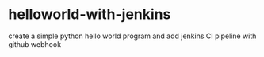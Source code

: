 # helloworld-with-jenkins
create a simple python hello world program and add jenkins CI pipeline with github webhook
